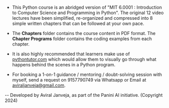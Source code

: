 - This Python course is an abridged version of "MIT 6.0001 : Introduction to Computer Science and Programming in Python". The original 12 video lectures have been simplified, re-organized and compressed into 8 simple written chapters that can be followed at your own pace.

- The **Chapters** folder contains the course content in PDF format. The **Chapter Programs** folder contains the coding examples from each chapter.

- It is also highly recommended that learners make use of [pythontutor.com](https://pythontutor.com/) which would allow them to visually go through what happens behind the scenes in a Python program.

- For booking a 1-on-1 guidance / mentoring / doubt-solving session with myself, send a request on 9157790749 via Whatsapp or Email at aviraljanveja@gmail.com.

-- Developed by Aviral Janveja, as part of the Panini AI initiative. (Copyright 2024)